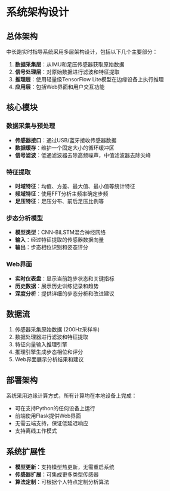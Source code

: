 # 系统架构设计

## 总体架构

中长跑实时指导系统采用多层架构设计，包括以下几个主要部分：

1. **数据采集层**：从IMU和足压传感器获取原始数据
2. **信号处理层**：对原始数据进行滤波和特征提取
3. **推理层**：使用轻量级TensorFlow Lite模型在边缘设备上执行推理
4. **应用层**：包括Web界面和用户交互功能

## 核心模块

### 数据采集与预处理

- **传感器接口**：通过USB/蓝牙接收传感器数据
- **数据缓存**：维护一个固定大小的循环缓冲区
- **信号滤波**：低通滤波器去除高频噪声，中值滤波器去除尖峰

### 特征提取

- **时域特征**：均值、方差、最大值、最小值等统计特征
- **频域特征**：使用FFT分析主频率确定步频
- **足压特征**：足压分布、前后足压比例等

### 步态分析模型

- **模型类型**：CNN-BiLSTM混合神经网络
- **输入**：经过特征提取的传感器数据向量
- **输出**：步态相位识别和姿态评分

### Web界面

- **实时仪表盘**：显示当前跑步状态和关键指标
- **历史数据**：展示历史训练记录和趋势
- **深度分析**：提供详细的步态分析和改进建议

## 数据流

1. 传感器采集原始数据 (200Hz采样率)
2. 数据处理器进行滤波和特征提取
3. 特征向量输入推理引擎
4. 推理引擎生成步态相位和评分
5. Web界面展示分析结果和建议

## 部署架构

系统采用边缘计算方式，所有计算均在本地设备上完成：

- 可在支持Python的任何设备上运行
- 前端使用Flask提供Web界面
- 无需云端支持，保证低延迟响应
- 支持离线工作模式

## 系统扩展性

- **模型更新**：支持模型热更新，无需重启系统
- **传感器扩展**：可集成更多类型传感器
- **算法定制**：可根据个人特点定制分析算法